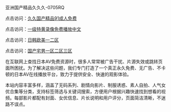 亚洲国产精品久久久-0705RQ

点击访问：<a href="https://vassv.pages.dev/">久久国产精品91成人免费</a>

点击访问：<a href="https://gsd-agv.pages.dev/">一级特黄录像免费播放中文</a>

点击访问：<a href="https://gda-c7m.pages.dev/">日韩欧美一二区</a>

点击访问：<a href="https://tfda.pages.dev/">国产宅男一区二区三区</a>

在互联网上查找日本AV免费资源时，很多人常常被广告干扰、片源失效或跳转页面所困扰。为了解决这些问题，我们专门打造了一个真正永久免费、无广告、不卡顿的日本AV在线播放平台，致力于提供安全、快速的观影体验。

本站内容丰富多样，涵盖了无码系列、剧情向影片、制服诱惑、素人自拍、人气女优合集等分类，支持标签筛选与关键词搜索，方便用户根据兴趣快速找到想看的视频。每部影片都配有封面、女优信息、片长说明和用户评分，页面简洁清晰，不迷路不误点。

<span style="display:none;">[Canonical link](https://github.com/A20250705/So15 ）</span>
